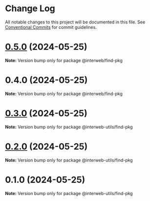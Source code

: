 # Change Log

All notable changes to this project will be documented in this file.
See [Conventional Commits](https://conventionalcommits.org) for commit guidelines.

# [0.5.0](https://github.com/cosmology-tech/interweb-utils/compare/@interweb/find-pkg@0.4.0...@interweb/find-pkg@0.5.0) (2024-05-25)

**Note:** Version bump only for package @interweb/find-pkg





# 0.4.0 (2024-05-25)

**Note:** Version bump only for package @interweb/find-pkg





# [0.3.0](https://github.com/cosmology-tech/interweb-utils/compare/@interweb-utils/find-pkg@0.2.0...@interweb-utils/find-pkg@0.3.0) (2024-05-25)

**Note:** Version bump only for package @interweb-utils/find-pkg





# [0.2.0](https://github.com/cosmology-tech/interweb-utils/compare/@interweb-utils/find-pkg@0.1.0...@interweb-utils/find-pkg@0.2.0) (2024-05-25)

**Note:** Version bump only for package @interweb-utils/find-pkg





# 0.1.0 (2024-05-25)

**Note:** Version bump only for package @interweb-utils/find-pkg
